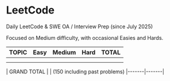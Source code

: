 # LeetCode

Daily LeetCode & SWE OA / Interview Prep (since July 2025)

Focused on Medium difficulty, with occasional Easies and Hards.

| TOPIC | Easy | Medium | Hard | TOTAL |
| ------------- | ------------- | ------------- | ------------- | ------------- |
|   |   |   |   |   |
|   |   |   |   |   |

| GRAND TOTAL |  | (150 including past problems)
|-------|-------|


